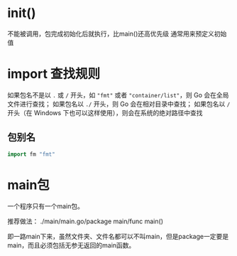 # init()

不能被调用，包完成初始化后就执行，比main()还高优先级
通常用来预定义初始值

# import 查找规则
如果包名不是以 `.` 或 `/` 开头，如 `"fmt"` 或者 `"container/list"`，则 Go 会在全局文件进行查找；
如果包名以 `./` 开头，则 Go 会在相对目录中查找；
如果包名以 `/` 开头（在 Windows 下也可以这样使用），则会在系统的绝对路径中查找

## 包别名
``` GO
import fm "fmt"
```

# main包

一个程序只有一个main包。

推荐做法：
./main/main.go/package main/func main()

即一路main下来，虽然文件夹、文件名都可以不叫main，但是package一定要是main，而且必须包括无参无返回的main函数。
